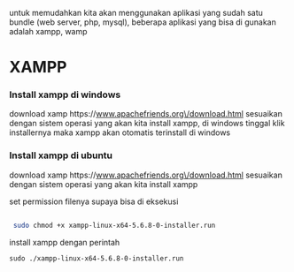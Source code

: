 untuk memudahkan kita akan menggunakan  aplikasi yang sudah satu bundle \(web server, php, mysql\), beberapa aplikasi yang bisa di gunakan adalah xampp, wamp

# XAMPP

### **Install xampp di windows**

download xamp https:\/\/www.apachefriends.org\/download.html sesuaikan dengan sistem operasi yang akan kita install xampp, di windows tinggal klik installernya maka xampp akan otomatis terinstall di windows

### **Install xampp di ubuntu**

download xamp https:\/\/www.apachefriends.org\/download.html sesuaikan dengan sistem operasi yang akan kita install xampp

set permission filenya supaya bisa di eksekusi

```bash

 sudo chmod +x xampp-linux-x64-5.6.8-0-installer.run
```

install xampp dengan perintah

```
sudo ./xampp-linux-x64-5.6.8-0-installer.run
```

